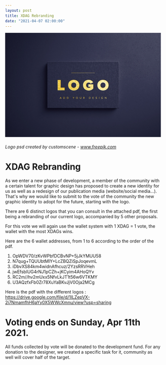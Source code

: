 ```yaml
---
layout: post
title: XDAG Rebranding
date: "2021-04-07 02:00:00"
---
```


![Rebranding image](/assets/images/posts/rebranding.jpg)
###### Logo psd created by customscene - www.freepik.com


# XDAG Rebranding 

As we enter a new phase of development, a member of the community with a certain talent for graphic design has proposed to create a new identity for us as well as a redesign of our publication media (website/social media...).
That's why we would like to submit to the vote of the community the new graphic identity to adopt for the future, starting with the logo.

There are 6 distinct logos that you can consult in the attached pdf, the first being a rebranding of our current logo, accompanied by 5 other proposals.

For this vote we will again use the wallet system with 1 XDAG = 1 vote, the wallet with the most XDAGs wins.

Here are the 6 wallet addresses, from 1 to 6 according to the order of the pdf.

1. OpWDV70/zKvWPbfDCBvNP+5jJkYMUU58
2. N7qug+TQUUbtMlY+LcZBQZiSpJoqevmL
3. iDbvXS84km4widnAfhcuz/2YzsRRVHeh
4. jwEfsbIUG4rNJ1pCZh+jKCyim4AHoQYv
5. RC2m//hv2mUxx5NfvLkJT1t56w6VTKMY
6. U3AQzfxFb0Zr78XuYaBKvJjV0Oja2MCg

Here is the pdf with the different logos : https://drive.google.com/file/d/1ILZepVX-2i7NmamfhH6aYy0X5WWcXmnu/view?usp=sharing


# Voting ends on Sunday, Apr 11th 2021.

All funds collected by vote will be donated to the development fund.
For any donation to the designer, we created a specific task for it, community as well will cover half of the target.





